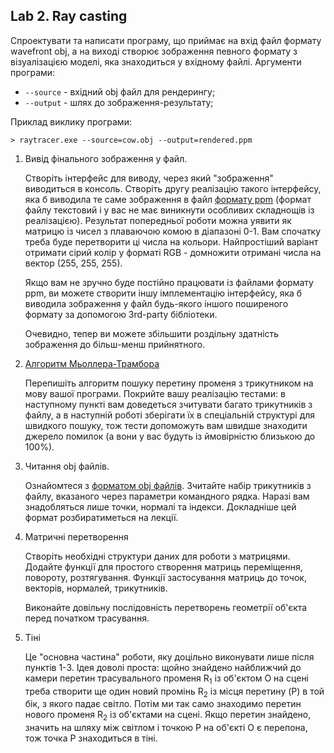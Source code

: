 ## Lab 2. Ray casting

Спроектувати та написати програму, що приймає на вхід файл формату wavefront obj, а на виході створює зображення певного формату з візуалізацією моделі, яка знаходиться у вхідному файлі. Аргументи програми:

- `--source` - вхідний obj файл для рендерингу;
- `--output` - шлях до зображення-результату;

Приклад виклику програми:
```
> raytracer.exe --source=cow.obj --output=rendered.ppm
```

1. Вивід фінального зображення у файл.

   Створіть інтерфейс для виводу, через який "зображення" виводиться в консоль. Створіть другу реалізацію такого інтерфейсу, яка б виводила те саме зображення в файл [формату ppm](https://en.wikipedia.org/wiki/Netpbm) (формат файлу текстовий і у вас не має виникнути особливих складнощів із реалізацією). Результат попередньої роботи можна уявити як матрицю із чисел з плаваючою комою в діапазоні 0-1. Вам спочатку треба буде перетворити ці числа на кольори. Найпростіший варіант отримати сірий колір у форматі RGB - домножити отримані числа на вектор (255, 255, 255).

   Якщо вам не зручно буде постійно працювати із файлами формату ppm, ви можете створити іншу імплементацію інтерфейсу, яка б виводила зображення у файл будь-якого іншого поширеного формату за допомогою 3rd-party бібліотеки.

   Очевидно, тепер ви можете збільшити роздільну здатність зображення до більш-менш прийнятного.

2. [Алгоритм Мьоллера-Трамбора](http://www.graphics.cornell.edu/pubs/1997/MT97.pdf)

   Перепишіть алгоритм пошуку перетину променя з трикутником на мову вашої програми. Покрийте вашу реалізацію тестами: в наступному пункті вам доведеться зчитувати багато трикутників з файлу, а в наступній роботі зберігати їх в спеціальній структурі для швидкого пошуку, тож тести допоможуть вам швидше знаходити джерело помилок (а вони у вас будуть із ймовірністю близькою до 100%).

3. Читання obj файлів.

   Ознайомтеся з [форматом obj файлів](https://uk.wikipedia.org/wiki/Obj). Зчитайте набір трикутників з файлу, вказаного через параметри командного рядка. Наразі вам знадобляться лише точки, нормалі та індекси. Докладніше цей формат розбиратиметься на лекції.

4. Матричні перетворення

   Створіть необхідні структури даних для роботи з матрицями. Додайте функції для простого створення матриць переміщення, повороту, розтягування. Функції застосування матриць до точок, векторів, нормалей, трикутників.

   Виконайте довільну послідовність перетворень геометрії об'єкта перед початком трасування.

5. Тіні

   Це "основна частина" роботи, яку доцільно виконувати лише після пунктів 1-3. Ідея доволі проста: щойно знайдено найближчий до камери перетин трасувального променя R<sub>1</sub> із об'єктом O на сцені треба створити ще один новий промінь R<sub>2</sub> із місця перетину (P) в той бік, з якого падає світло. Потім ми так само знаходимо перетин нового променя R<sub>2</sub> із об'єктами на сцені. Якщо перетин знайдено, значить на шляху між світлом і точкою P на об'єкті O є перепона, тож точка P знаходиться в тіні.